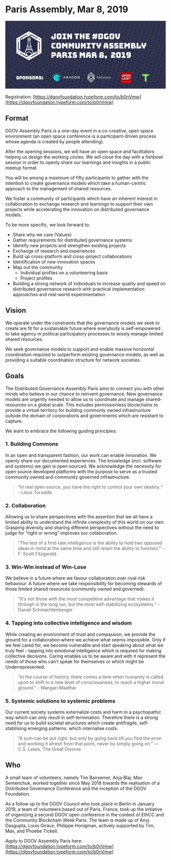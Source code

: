 # Paris Assembly, Mar 8, 2019

![](../../.gitbook/assets/image%20%2814%29.png)

Registration: [https://dgovfoundation.typeform.com/to/b0nVmw](https://dgovfoundation.typeform.com/to/b0nVmw)

## Format

DGOV Assembly Paris is a one-day event in a co-creative, open space environment \(an open space conference is a participant-driven process whose agenda is created by people attending\).

After the opening sessions, we will have an open space and facilitators helping us design the working circles. We will close the day with a fishbowl session in order to openly share our learnings and insights in a public meetup format.

You will be among a maximum of fifty participants to gather with the intention to create governance models which take a human-centric approach to the management of shared resources.

We foster a community of participants which have an inherent interest in collaboration to exchange research and learnings to support their own projects while accelerating the innovation on distributed governance models.

To be more specific, we look forward to:

* Share why we care \(Values\)
* Gather requirements for distributed governance systems
* Identify new projects and strengthen existing projects
* Exchange of research and experiences
* Build up cross-platform and cross-project collaborations
* Identification of new innovation spaces
* Map out the community
  * Individual profiles on a volunteering basis
  * Project profiles
* Building a strong network of individuals to increase quality and speed on distributed governance research with practical implementation approaches and real-world experimentation

## Vision

We operate under the constraints that the governance models we seek to create are fit for a sustainable future where everybody is self-empowered to take agency in political participatory processes to wisely manage limited shared resources.

We seek governance models to support and enable massive horizontal coordination required to outperform existing governance models, as well as providing a suitable coordination structure for network societies.

## Goals

The Distributed Governance Assembly Paris aims to connect you with other minds who believe in our chance to reinvent governance. New governance models are urgently needed to allow us to coordinate and manage shared-resources on a global scale. This includes permissionless blockchains to provide a virtual territory for building commonly owned infrastructure outside the domain of corporations and governments which are resistant to capture.

We want to embrace the following guiding principles:

### 1. Building Commons

In an open and transparent fashion, our work can enable innovation. We openly share our documented experiences. The knowledge \(incl. software and systems\) we gain is open sourced. We acknowledge the necessity for open source developed platforms with the purpose to serve as a trusted community owned and community governed infrastructure.

> “In real open source, you have the right to control your own destiny.“ - Linus Torvalds

### 2. Collaboration

Allowing us to share perspectives with the assertion that we all have a limited ability to understand the infinite complexity of this world on our own. Grasping diversity and sharing different perspectives without the need to judge for “right or wrong” improves our collaboration.

> "The test of a first-rate intelligence is the ability to hold two opposed ideas in mind at the same time and still retain the ability to function." - F. Scott Fitzgerald.

### 3. Win-Win instead of Win-Lose

We believe in a future where we favour collaboration over rival risk behaviour. A future where we take responsibility for becoming stewards of those limited shared resources \(community owned and governed\).

> “It's not those with the most competitive advantage that makes it through in the long run, but the most self-stabilizing ecosystems.” - Daniel Schmachtenberger

### 4. Tapping into collective intelligence and wisdom

While creating an environment of trust and compassion, we provide the ground for a collaboration where we achieve what seems impossible. Only if we feel cared for, we become vulnerable and start speaking about what we truly feel - tapping into emotional intelligence which is required for making collective decisions. Caring enables us to be aware and with it represent the needs of those who can’t speak for themselves or which might be Underrepresented.

> "In the course of history, there comes a time when humanity is called upon to shift to a new level of consciousness, to reach a higher moral ground." - Wangari Maathai

### 5. Systemic solutions to systemic problems

Our current society systems externalize costs and harm in a psychopathic way which can only result in self-termination. Therefore there is a strong need for us to build societal structures which create antifragile, self-stabilising emerging patterns. which internalise costs.

> “A sum can be put right: but only by going back till you find the error and working it afresh from that point, never by simply going on.” ― C.S. Lewis, The Great Divorce

## Who

A small team of volunteers, namely Tim Bansemer, Anja Blaj, Max Semenchuk, worked together since May 2018 towards the realisation of a Distributed Governance Conference and the inception of the DGOV Foundation.

As a follow up to the DGOV Council who took place in Berlin in January 2019, a team of volunteers based out of Paris, France, took up the initiative of organizing a second DGOV open conference in the context of EthCC and the Community Blockchain Week Paris. The team is made up of Anuj Dasgupta, Louis Giraux, Philippe Honigman, actively supported by Tim, Max, and Phoebe Tickell.

Apply to DGOV Assembly Paris here: [https://dgovfoundation.typeform.com/to/b0nVmw](https://dgovfoundation.typeform.com/to/b0nVmw)

